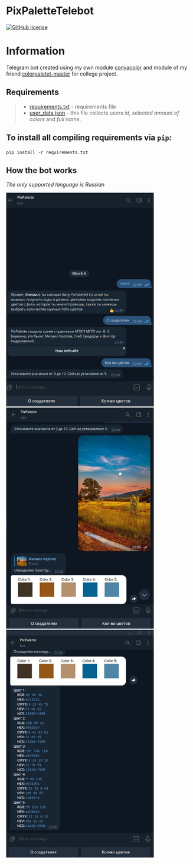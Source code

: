 # PixPaletteTelebot

[![GitHub license](https://img.shields.io/github/license/misha153/PixPaletteTelebot)](https://github.com/misha153/PixPaletteTelebot)

# Information
Telegram bot created using my own module [convacolor](https://github.com/misha153/convacolor) and module of my friend [colorpaletet-master](https://github.com/gejirz/colorpalette-master) for college project.

## Requirements
> - [requirements.txt](requirements.txt) - requirements file
> - [user_data.json](PixPaletteTelebot/user_data.json) - this file collects users *id*, *selected amount of colors* and *full name*.

## To install all compiling requirements via `pip`:

`pip install -r requirements.txt`

## How the bot works
*The only supported language is Russian*

<img src="https://github.com/misha153/PixPaletteTelebot/blob/Presentation/image.png" width="400">
<img src="https://github.com/misha153/PixPaletteTelebot/blob/Presentation/image2.png" width="400">
<img src="https://github.com/misha153/PixPaletteTelebot/blob/Presentation/image3.png" width="400">
